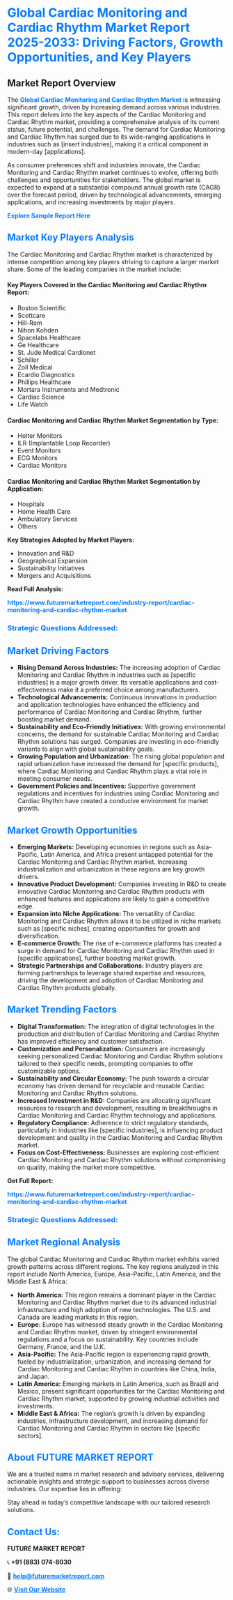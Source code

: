 <h1 style="color: #007BFF;">Global Cardiac Monitoring and Cardiac Rhythm Market Report 2025-2033: Driving Factors, Growth Opportunities, and Key Players</h1>

<section id="overview">
<h2>Market Report Overview</h2>
<p>The <a href="https://www.futuremarketreport.com/industry-report/cardiac-monitoring-and-cardiac-rhythm-market" style="color: #007BFF; text-decoration: none;"><strong>Global Cardiac Monitoring and Cardiac Rhythm Market</strong></a> is witnessing significant growth, driven by increasing demand across various industries. This report delves into the key aspects of the Cardiac Monitoring and Cardiac Rhythm market, providing a comprehensive analysis of its current status, future potential, and challenges. The demand for Cardiac Monitoring and Cardiac Rhythm has surged due to its wide-ranging applications in industries such as [insert industries], making it a critical component in modern-day [applications].</p>
<p>As consumer preferences shift and industries innovate, the Cardiac Monitoring and Cardiac Rhythm market continues to evolve, offering both challenges and opportunities for stakeholders. The global market is expected to expand at a substantial compound annual growth rate (CAGR) over the forecast period, driven by technological advancements, emerging applications, and increasing investments by major players.</p>
</section>

<section id="overview">
<p><a href="https://www.futuremarketreport.com/request-sample/reportId=77148" style="color: #007BFF; text-decoration: none;"><strong>Explore Sample Report Here</strong></a></p>
</section>

<section id="key-players">
<h2 style="color: #007BFF;">Market Key Players Analysis</h2>
<p>The Cardiac Monitoring and Cardiac Rhythm market is characterized by intense competition among key players striving to capture a larger market share. Some of the leading companies in the market include:</p>
<h4>Key Players Covered in the Cardiac Monitoring and Cardiac Rhythm Report:</h4>
<ul><li>Boston Scientific</li><li>Scottcare</li><li>Hill-Rom</li><li>Nihon Kohden</li><li>Spacelabs Healthcare</li><li>Ge Healthcare</li><li>St. Jude Medical Cardionet</li><li>Schiller</li><li>Zoll Medical</li><li>Ecardio Diagnostics</li><li>Phillips Healthcare</li><li>Mortara Instruments and Medtronic</li><li>Cardiac Science</li><li>Life Watch</li></ul>
<h4>Cardiac Monitoring and Cardiac Rhythm Market Segmentation by Type:</h4>
<ul><li>Holter Monitors</li><li>ILR (Implantable Loop Recorder)</li><li>Event Monitors</li><li>ECG Monitors</li><li>Cardiac Monitors</li></ul>

<h4>Cardiac Monitoring and Cardiac Rhythm Market Segmentation by Application:</h4>
<ul><li>Hospitals</li><li>Home Health Care</li><li>Ambulatory Services</li><li>Others</li></ul>
<p><strong>Key Strategies Adopted by Market Players:</strong></p>
<ul>
<li>Innovation and R&D</li>
<li>Geographical Expansion</li>
<li>Sustainability Initiatives</li>
<li>Mergers and Acquisitions</li>
</ul>
</section>

<section>
<p><strong>Read Full Analysis: </strong></p><a href="https://www.futuremarketreport.com/industry-report/cardiac-monitoring-and-cardiac-rhythm-market" style="color: #007BFF; text-decoration: none;"><strong>https://www.futuremarketreport.com/industry-report/cardiac-monitoring-and-cardiac-rhythm-market</strong></a>
<h3 style="color: #007BFF;">Strategic Questions Addressed:</h3>
</section>

<section id="driving-factors">
<h2 style="color: #007BFF;">Market Driving Factors</h2>
<ul>
<li><strong>Rising Demand Across Industries:</strong> The increasing adoption of Cardiac Monitoring and Cardiac Rhythm in industries such as [specific industries] is a major growth driver. Its versatile applications and cost-effectiveness make it a preferred choice among manufacturers.</li>
<li><strong>Technological Advancements:</strong> Continuous innovations in production and application technologies have enhanced the efficiency and performance of Cardiac Monitoring and Cardiac Rhythm, further boosting market demand.</li>
<li><strong>Sustainability and Eco-Friendly Initiatives:</strong> With growing environmental concerns, the demand for sustainable Cardiac Monitoring and Cardiac Rhythm solutions has surged. Companies are investing in eco-friendly variants to align with global sustainability goals.</li>
<li><strong>Growing Population and Urbanization:</strong> The rising global population and rapid urbanization have increased the demand for [specific products], where Cardiac Monitoring and Cardiac Rhythm plays a vital role in meeting consumer needs.</li>
<li><strong>Government Policies and Incentives:</strong> Supportive government regulations and incentives for industries using Cardiac Monitoring and Cardiac Rhythm have created a conducive environment for market growth.</li>
</ul>
</section>

<section id="growth-opportunities">
<h2 style="color: #007BFF;">Market Growth Opportunities</h2>
<ul>
<li><strong>Emerging Markets:</strong> Developing economies in regions such as Asia-Pacific, Latin America, and Africa present untapped potential for the Cardiac Monitoring and Cardiac Rhythm market. Increasing industrialization and urbanization in these regions are key growth drivers.</li>
<li><strong>Innovative Product Development:</strong> Companies investing in R&D to create innovative Cardiac Monitoring and Cardiac Rhythm products with enhanced features and applications are likely to gain a competitive edge.</li>
<li><strong>Expansion into Niche Applications:</strong> The versatility of Cardiac Monitoring and Cardiac Rhythm allows it to be utilized in niche markets such as [specific niches], creating opportunities for growth and diversification.</li>
<li><strong>E-commerce Growth:</strong> The rise of e-commerce platforms has created a surge in demand for Cardiac Monitoring and Cardiac Rhythm used in [specific applications], further boosting market growth.</li>
<li><strong>Strategic Partnerships and Collaborations:</strong> Industry players are forming partnerships to leverage shared expertise and resources, driving the development and adoption of Cardiac Monitoring and Cardiac Rhythm products globally.</li>
</ul>
</section>

<section id="trending-factors">
<h2 style="color: #007BFF;">Market Trending Factors</h2>
<ul>
<li><strong>Digital Transformation:</strong> The integration of digital technologies in the production and distribution of Cardiac Monitoring and Cardiac Rhythm has improved efficiency and customer satisfaction.</li>
<li><strong>Customization and Personalization:</strong> Consumers are increasingly seeking personalized Cardiac Monitoring and Cardiac Rhythm solutions tailored to their specific needs, prompting companies to offer customizable options.</li>
<li><strong>Sustainability and Circular Economy:</strong> The push towards a circular economy has driven demand for recyclable and reusable Cardiac Monitoring and Cardiac Rhythm solutions.</li>
<li><strong>Increased Investment in R&D:</strong> Companies are allocating significant resources to research and development, resulting in breakthroughs in Cardiac Monitoring and Cardiac Rhythm technology and applications.</li>
<li><strong>Regulatory Compliance:</strong> Adherence to strict regulatory standards, particularly in industries like [specific industries], is influencing product development and quality in the Cardiac Monitoring and Cardiac Rhythm market.</li>
<li><strong>Focus on Cost-Effectiveness:</strong> Businesses are exploring cost-efficient Cardiac Monitoring and Cardiac Rhythm solutions without compromising on quality, making the market more competitive.</li>
</ul>
</section>

<section>
<p><strong>Get Full Report: </strong></p><a href="https://www.futuremarketreport.com/industry-report/cardiac-monitoring-and-cardiac-rhythm-market" style="color: #007BFF; text-decoration: none;"><strong>https://www.futuremarketreport.com/industry-report/cardiac-monitoring-and-cardiac-rhythm-market</strong></a>
<h3 style="color: #007BFF;">Strategic Questions Addressed:</h3>
</section>


<section id="regional-analysis">
<h2 style="color: #007BFF;">Market Regional Analysis</h2>
<p>The global Cardiac Monitoring and Cardiac Rhythm market exhibits varied growth patterns across different regions. The key regions analyzed in this report include North America, Europe, Asia-Pacific, Latin America, and the Middle East & Africa:</p>
<ul>
<li><strong>North America:</strong> This region remains a dominant player in the Cardiac Monitoring and Cardiac Rhythm market due to its advanced industrial infrastructure and high adoption of new technologies. The U.S. and Canada are leading markets in this region.</li>
<li><strong>Europe:</strong> Europe has witnessed steady growth in the Cardiac Monitoring and Cardiac Rhythm market, driven by stringent environmental regulations and a focus on sustainability. Key countries include Germany, France, and the U.K.</li>
<li><strong>Asia-Pacific:</strong> The Asia-Pacific region is experiencing rapid growth, fueled by industrialization, urbanization, and increasing demand for Cardiac Monitoring and Cardiac Rhythm in countries like China, India, and Japan.</li>
<li><strong>Latin America:</strong> Emerging markets in Latin America, such as Brazil and Mexico, present significant opportunities for the Cardiac Monitoring and Cardiac Rhythm market, supported by growing industrial activities and investments.</li>
<li><strong>Middle East & Africa:</strong> The region’s growth is driven by expanding industries, infrastructure development, and increasing demand for Cardiac Monitoring and Cardiac Rhythm in sectors like [specific sectors].</li>
</ul>
</section>

<footer>
<h2 style="color: #007BFF;">About FUTURE MARKET REPORT</h2>
<p>We are a trusted name in market research and advisory services, delivering actionable insights and strategic support to businesses across diverse industries. Our expertise lies in offering:</p>

<p>Stay ahead in today’s competitive landscape with our tailored research solutions.</p>

<h2 style="color: #007BFF;">Contact Us:</h2>
<p><strong>FUTURE MARKET REPORT</strong></p>
<p>📞 <strong>+91 (883) 074-8030</strong></p>
<p>📧 <strong><a href="mailto:help@futuremarketreport.com" style="color: #007BFF;">help@futuremarketreport.com</a></strong></p>
<p>🌐 <strong><a href="https://www.futuremarketreport.com/" style="color: #007BFF;">Visit Our Website</a></strong></p>
</footer>